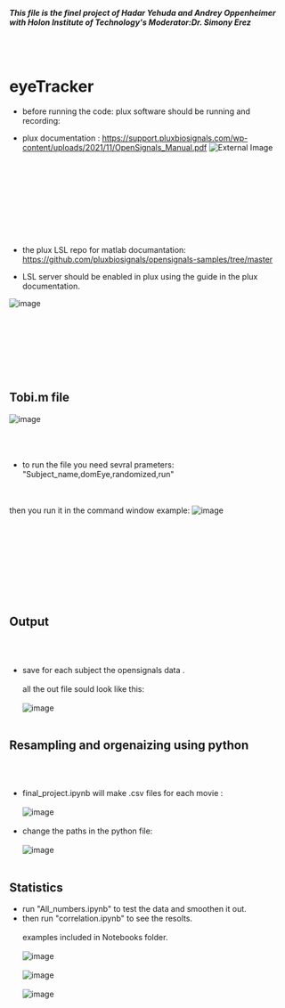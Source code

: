 

***This file is the finel project of Hadar Yehuda and Andrey Oppenheimer with Holon Institute of Technology's Moderator:Dr. Simony Erez***
<br/><br/>
<br/><br/>
# eyeTracker

- before running the code:
plux software should be running and recording: 

- plux documentation : https://support.pluxbiosignals.com/wp-content/uploads/2021/11/OpenSignals_Manual.pdf
![External Image](http://biosignalplux.gentechmd.co/wp-content/uploads/2021/06/software-1024x585.jpg)
<br/><br/>
<br/><br/>
<br/><br/>
<br/><br/>
<br/><br/>
- the plux LSL repo for matlab documantation: https://github.com/pluxbiosignals/opensignals-samples/tree/master

- LSL server should be enabled in plux using the guide in the plux documentation.


![image](https://github.com/Hadar0712/eyeTracker/assets/61351955/cbf746a8-c7e5-4981-b18e-d8d7e107afb7)
<br/><br/>
<br/><br/>
<br/><br/>
<br/><br/>


## Tobi.m file
![image](https://github.com/Hadar0712/eyeTracker/assets/61351955/5b83590e-a337-459f-b937-dc5d7d0485bc)
<br/><br/>
<br/><br/>

- to run the file you need sevral prameters: "Subject_name,domEye,randomized,run"

<br/><br/>
then you run it in the command window example: 
![image](https://github.com/Hadar0712/eyeTracker/assets/61351955/6ff8fcb0-5c8d-4648-99a2-179162d444f1)

<br/><br/>
<br/><br/>
<br/><br/>
<br/><br/>
## Output
<br/><br/>

- save for each subject the opensignals data .
<br/><br/>
all the out file sould look like this:
<br/><br/>
  ![image](https://github.com/Hadar0712/eyeTracker/assets/61351955/64d858aa-a092-4928-87b4-bfb9328cc86a)
<br/><br/>

## Resampling and orgenaizing using python
<br/><br/>

- final_project.ipynb will make .csv files for each movie :
 <br/><br/>
  ![image](https://github.com/Hadar0712/eyeTracker/assets/61351955/ebc12b87-811d-41dd-9203-7493b4526e03)
<br/><br/>
- change the paths in the python file:
<br/><br/>
![image](https://github.com/Hadar0712/eyeTracker/assets/61351955/7be43dbd-bd0e-4e09-8739-f377b19e6551)
<br/><br/>

## Statistics
- run "All_numbers.ipynb" to test the data and smoothen it out.
- then run "correlation.ipynb" to see the resolts.
  <br/><br/>
examples included in Notebooks folder.
  <br/><br/>
![image](https://github.com/Hadar0712/eyeTracker/assets/61351955/1393d6a2-d188-4bb4-9a4c-17e8ae71dee6)
  <br/><br/>
  ![image](https://github.com/Hadar0712/eyeTracker/assets/61351955/5ba0dae6-601a-40ce-88b4-253a3c5eb2f8)
   <br/><br/>
![image](https://github.com/Hadar0712/eyeTracker/assets/61351955/54244d7f-01b4-4467-8bf6-8564e686c5bc)
<br/><br/>

